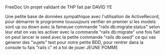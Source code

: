 FreeDoc
Un projet validant de THP fait par DAVID YE

Une petite base de données sympathique avec l'utilisation de ActiveRecord, pour démarrer le programme touuuujours verifier en premier si les models sont up ou down avec la fameuse commande "rails db:migrate:status" selon leur etat on vas les activer avec la commande "rails db:migrate" une fois fait on peut lancer le seed avec la petite commande "rails db:seed" ce qui vas generer des "sujets" test pour notre petite BDD, pour rentrer dans la console tu fais "rails c" et a toi de jouer JEUNE POMME 
